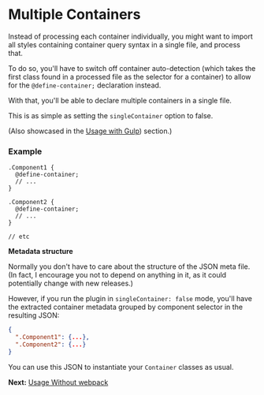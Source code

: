 # Multiple Containers

Instead of processing each container individually, you might want to import all
styles containing container query syntax in a single file, and process that.

To do so, you'll have to switch off container auto-detection (which takes the
first class found in a processed file as the selector for a container) to allow
for the `@define-container;` declaration instead.

With that, you'll be able to declare multiple containers in a single file.

This is as simple as setting the `singleContainer` option to false.

(Also showcased in the [Usage with Gulp](gulp.md)) section.)

### Example

```pcss
.Component1 {
  @define-container;
  // ...
}

.Component2 {
  @define-container;
  // ...
}

// etc
```

**Metadata structure**

Normally you don't have to care about the structure of the JSON meta file.
(In fact, I encourage you not to depend on anything in it, as it could potentially
change with new releases.)

However, if you run the plugin in `singleContainer: false` mode, you'll have the
extracted container metadata grouped by component selector in the resulting JSON:

```json
{
  ".Component1": {...},
  ".Component2": {...}
}
```

You can use this JSON to instantiate your `Container` classes as usual.

**Next:** [Usage Without webpack](without-webpack.md)
